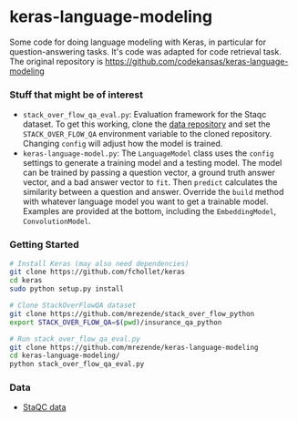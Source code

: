 # keras-language-modeling

Some code for doing language modeling with Keras, in particular for question-answering tasks. It's code was adapted for code retrieval task. The original repository is https://github.com/codekansas/keras-language-modeling

### Stuff that might be of interest

 - `stack_over_flow_qa_eval.py`: Evaluation framework for the Staqc dataset. To get this working, clone the [data repository](https://github.com/mrezende/stack_over_flow_python) and set the `STACK_OVER_FLOW_QA` environment variable to the cloned repository. Changing `config` will adjust how the model is trained.
 - `keras-language-model.py`: The `LanguageModel` class uses the `config` settings to generate a training model and a testing model. The model can be trained by passing a question vector, a ground truth answer vector, and a bad answer vector to `fit`. Then `predict` calculates the similarity between a question and answer. Override the `build` method with whatever language model you want to get a trainable model. Examples are provided at the bottom, including the `EmbeddingModel`, `ConvolutionModel`.

### Getting Started

````bash
# Install Keras (may also need dependencies)
git clone https://github.com/fchollet/keras
cd keras
sudo python setup.py install

# Clone StackOverFlowQA dataset
git clone https://github.com/mrezende/stack_over_flow_python
export STACK_OVER_FLOW_QA=$(pwd)/insurance_qa_python

# Run stack_over_flow_qa_eval.py
git clone https://github.com/mrezende/keras-language-modeling
cd keras-language-modeling/
python stack_over_flow_qa_eval.py
````

### Data
 - [StaQC data](https://github.com/LittleYUYU/StackOverflow-Question-Code-Dataset)

